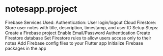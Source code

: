 # notesapp.project
Firebase Services Used:
Authentication: User login/logout
Cloud Firestore: Store user notes with title, description, timestamp, and user ID
Setup Steps:
Create a Firebase project
Enable Email/Password Authentication
Create Firestore database
Set Firestore rules to allow users access only to their notes
Add Firebase config files to your Flutter app
Initialize Firebase packages in the app
